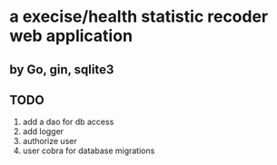# a execise/health statistic recoder web application

## by Go, gin, sqlite3

## TODO

1. add a dao for db access
1. add logger
1. authorize user
1. user cobra for database migrations
